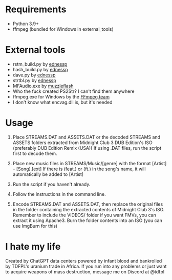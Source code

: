 # Requirements

- Python 3.9+
- ffmpeg (bundled for Windows in external_tools)

# External tools

- rstm_build.py by [ednessp](https://ednessp.github.io/)
- hash_build.py by [ednessp](https://ednessp.github.io/)
- dave.py by [ednessp](https://ednessp.github.io/)
- strtbl.py by [ednessp](https://ednessp.github.io/)
- MFAudio.exe by [muzzleflash](http://muzzleflash.da.ru/)
- Who the fuck created PS2Str? I can't find them anywhere
- ffmpeg.exe for Windows by the [FFmpeg team](https://www.ffmpeg.org/donations.html)
- I don't know what encvag.dll is, but it's needed

# Usage

1.  Place STREAMS.DAT and ASSETS.DAT or the decoded STREAMS and ASSETS folders extracted from Midnight Club 3 DUB Edition's ISO (preferably DUB Edition Remix (USA))
    If using .DAT files, run the script first to decode them.

2.  Place new music files in STREAMS/Music/[genre] with the format [Artist] - [Song].[ext] 
    If there is (feat.) or (ft.) in the song's name, it will automatically be added to [Artist]

3.  Run the script if you haven't already.

4.  Follow the instructions in the command line.

5.  Encode STREAMS.DAT and ASSETS.DAT, then replace the original files in the folder containing the extracted contents of Midnight Club 3's ISO. 
    Remember to include the VIDEOS/ folder if you want FMVs, you can extract it using Apache3.
    Burn the folder contents into an ISO (you can use ImgBurn for this)

# I hate my life

Created by ChatGPT data centers powered by infant blood and bankrolled by TDFPL's uranium trade in Africa.
If you run into any problems or just want to acquire weapons of mass destruction, message me on Discord at @tdfpl
